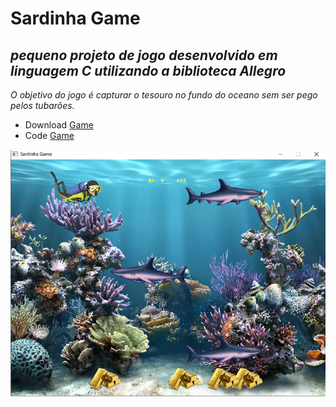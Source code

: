 # Sardinha Game
## _pequeno projeto de jogo desenvolvido em linguagem C utilizando a biblioteca Allegro_

_O objetivo do jogo é capturar o tesouro no fundo do oceano sem ser pego pelos tubarões._

- Download [Game](https://github.com/elnataoliveira/sardinha_game/archive/refs/heads/main.zip)
- Code [Game](/game/main.cpp)

[![N|Solid](/game/sardinha_game.png)](/game/sardinha_game.png)



